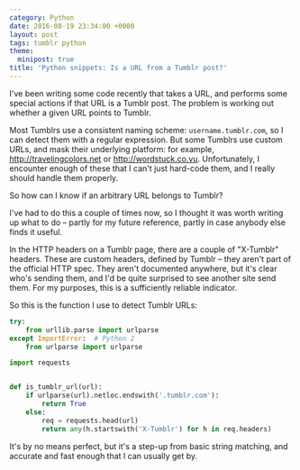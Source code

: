 ```yaml
---
category: Python
date: 2016-08-19 23:34:00 +0000
layout: post
tags: tumblr python
theme:
  minipost: true
title: 'Python snippets: Is a URL from a Tumblr post?'
---
```


I've been writing some code recently that takes a URL, and performs some special actions if that URL is a Tumblr post.
The problem is working out whether a given URL points to Tumblr.

Most Tumblrs use a consistent naming scheme: `username.tumblr.com`, so I can detect them with a regular expression.
But some Tumblrs use custom URLs, and mask their underlying platform: for example, <http://travelingcolors.net> or <http://wordstuck.co.vu>.
Unfortunately, I encounter enough of these that I can't just hard-code them, and I really should handle them properly.

So how can I know if an arbitrary URL belongs to Tumblr?

I've had to do this a couple of times now, so I thought it was worth writing up what to do – partly for my future reference, partly in case anybody else finds it useful.

In the HTTP headers on a Tumblr page, there are a couple of "X-Tumblr" headers.
These are custom headers, defined by Tumblr – they aren't part of the official HTTP spec.
They aren't documented anywhere, but it's clear who's sending them, and I'd be quite surprised to see another site send them.
For my purposes, this is a sufficiently reliable indicator.

So this is the function I use to detect Tumblr URLs:

```python
try:
    from urllib.parse import urlparse
except ImportError:  # Python 2
    from urlparse import urlparse

import requests


def is_tumblr_url(url):
    if urlparse(url).netloc.endswith('.tumblr.com'):
        return True
    else:
        req = requests.head(url)
        return any(h.startswith('X-Tumblr') for h in req.headers)
```

It's by no means perfect, but it's a step-up from basic string matching, and accurate and fast enough that I can usually get by.